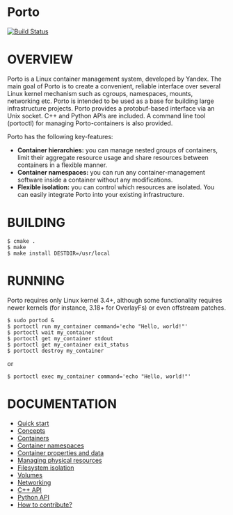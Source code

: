 Porto
=====

[![Build Status](https://travis-ci.org/yandex/porto.svg?branch=master)](https://travis-ci.org/yandex/porto)

# OVERVIEW #

Porto is a Linux container management system, developed by Yandex.
The main goal of Porto is to create a convenient, reliable interface over several
Linux kernel mechanism such as cgroups, namespaces, mounts, networking etc.
Porto is intended to be used as a base for building large infrastructure projects.
Porto provides a protobuf-based interface via an Unix socket. C++ and Python APIs are included.
A command line tool (portoctl) for managing Porto-containers is also provided.

Porto has the following key-features:
* **Container hierarchies:** you can manage nested groups of containers, limit their
aggregate resource usage and share resources between containers in a flexible manner.
* **Container namespaces:** you can run any container-management software inside a container
without any modifications.
* **Flexible isolation:** you can control which resources are isolated. You can easily integrate
Porto into your existing infrastructure.

# BUILDING #

```
$ cmake .
$ make
$ make install DESTDIR=/usr/local
```

# RUNNING #

Porto requires only Linux kernel 3.4+, although some functionality requires
newer kernels (for instance, 3.18+ for OverlayFs) or even offstream patches.

```
$ sudo portod &
$ portoctl run my_container command='echo "Hello, world!"'
$ portoctl wait my_container
$ portoctl get my_container stdout
$ portoctl get my_container exit_status
$ portoctl destroy my_container
```
or
```
$ portoctl exec my_container command='echo "Hello, world!"'
```

# DOCUMENTATION #
* [Quick start](docs/quick.md)
* [Concepts](docs/concepts.md)
* [Containers](docs/containers.md)
* [Container namespaces](docs/namespaces.md)
* [Container properties and data](docs/properties.md)
* [Managing physical resources](docs/limits.md)
* [Filesystem isolation](docs/mounts.md)
* [Volumes](docs/volumes.md)
* [Networking](docs/networking.md)
* [C++ API](src/api/cpp/libporto.hpp)
* [Python API](src/api/python/porto/api.py)
* [How to contribute?](docs/devel.md)
